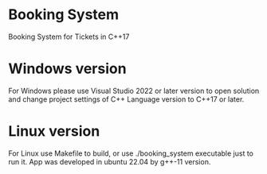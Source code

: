 # Booking System
 Booking System for Tickets in C++17
# Windows version
 For Windows please use Visual Studio 2022 or later version to open solution and change project settings of C++ Language version to C++17 or later.
# Linux version
 For Linux use Makefile to build, or use ./booking_system executable just to run it. App was developed in ubuntu 22.04 by g++-11 version.
